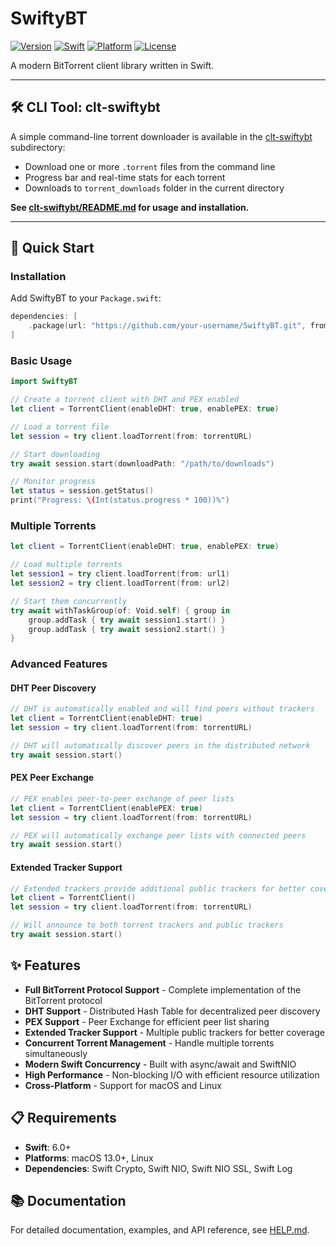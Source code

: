 # SwiftyBT

[![Version](https://img.shields.io/badge/Version-1.0.0-blue.svg)](https://github.com/your-username/SwiftyBT)
[![Swift](https://img.shields.io/badge/Swift-6.0+-orange.svg)](https://swift.org)
[![Platform](https://img.shields.io/badge/Platform-macOS%20%7C%20Linux-blue.svg)](https://swift.org)
[![License](https://img.shields.io/badge/License-MIT-green.svg)](LICENSE)

A modern BitTorrent client library written in Swift.

---

## 🛠️ CLI Tool: clt-swiftybt

A simple command-line torrent downloader is available in the [clt-swiftybt](clt-swiftybt/) subdirectory:

- Download one or more `.torrent` files from the command line
- Progress bar and real-time stats for each torrent
- Downloads to `torrent_downloads` folder in the current directory

**See [clt-swiftybt/README.md](clt-swiftybt/README.md) for usage and installation.**

---

## 🚀 Quick Start

### Installation

Add SwiftyBT to your `Package.swift`:

```swift
dependencies: [
    .package(url: "https://github.com/your-username/SwiftyBT.git", from: "1.0.0")
]
```

### Basic Usage

```swift
import SwiftyBT

// Create a torrent client with DHT and PEX enabled
let client = TorrentClient(enableDHT: true, enablePEX: true)

// Load a torrent file
let session = try client.loadTorrent(from: torrentURL)

// Start downloading
try await session.start(downloadPath: "/path/to/downloads")

// Monitor progress
let status = session.getStatus()
print("Progress: \(Int(status.progress * 100))%")
```

### Multiple Torrents

```swift
let client = TorrentClient(enableDHT: true, enablePEX: true)

// Load multiple torrents
let session1 = try client.loadTorrent(from: url1)
let session2 = try client.loadTorrent(from: url2)

// Start them concurrently
try await withTaskGroup(of: Void.self) { group in
    group.addTask { try await session1.start() }
    group.addTask { try await session2.start() }
}
```

### Advanced Features

#### DHT Peer Discovery
```swift
// DHT is automatically enabled and will find peers without trackers
let client = TorrentClient(enableDHT: true)
let session = try client.loadTorrent(from: torrentURL)

// DHT will automatically discover peers in the distributed network
try await session.start()
```

#### PEX Peer Exchange
```swift
// PEX enables peer-to-peer exchange of peer lists
let client = TorrentClient(enablePEX: true)
let session = try client.loadTorrent(from: torrentURL)

// PEX will automatically exchange peer lists with connected peers
try await session.start()
```

#### Extended Tracker Support
```swift
// Extended trackers provide additional public trackers for better coverage
let client = TorrentClient()
let session = try client.loadTorrent(from: torrentURL)

// Will announce to both torrent trackers and public trackers
try await session.start()
```

## ✨ Features

- **Full BitTorrent Protocol Support** - Complete implementation of the BitTorrent protocol
- **DHT Support** - Distributed Hash Table for decentralized peer discovery
- **PEX Support** - Peer Exchange for efficient peer list sharing
- **Extended Tracker Support** - Multiple public trackers for better coverage
- **Concurrent Torrent Management** - Handle multiple torrents simultaneously
- **Modern Swift Concurrency** - Built with async/await and SwiftNIO
- **High Performance** - Non-blocking I/O with efficient resource utilization
- **Cross-Platform** - Support for macOS and Linux

## 📋 Requirements

- **Swift**: 6.0+
- **Platforms**: macOS 13.0+, Linux
- **Dependencies**: Swift Crypto, Swift NIO, Swift NIO SSL, Swift Log

## 📚 Documentation

For detailed documentation, examples, and API reference, see [HELP.md](HELP.md).
